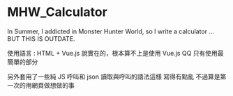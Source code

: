 # MHW_Calculator
In Summer, I addicted in Monster Hunter World, so I write a calculator ... BUT THIS IS OUTDATE.

使用語言 : HTML + Vue.js
說實在的，根本算不上是使用 Vue.js QQ
只有使用最簡單的部分

另外套用了一些純 JS 呼叫和 json 讀取與呼叫的語法這樣
寫得有點亂  不過算是第一次的用網頁做想做的事
